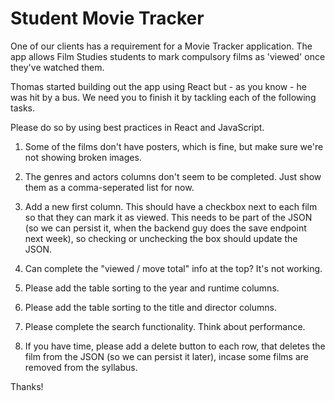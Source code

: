# Student Movie Tracker

One of our clients has a requirement for a Movie Tracker application. The app allows Film Studies students to mark compulsory films as 'viewed' once they've watched them.

Thomas started building out the app using React but - as you know - he was hit by a bus. We need you to finish it by tackling each of the following tasks.

Please do so by using best practices in React and JavaScript. 

1. Some of the films don't have posters, which is fine, but make sure we're not showing broken images.

2. The genres and actors columns don't seem to be completed. Just show them as a comma-seperated list for now.

3. Add a new first column. This should have a checkbox next to each film so that they can mark it as viewed. This needs to be part of the JSON (so we can persist it, when the backend guy does the save endpoint next week), so checking or unchecking the box should update the JSON.

4. Can complete the "viewed / move total" info at the top? It's not working.

5. Please add the table sorting to the year and runtime columns.

6. Please add the table sorting to the title and director columns.
   
7. Please complete the search functionality. Think about performance.

8. If you have time, please add a delete button to each row, that deletes the film from the JSON (so we can persist it later), incase some films are removed from the syllabus.

Thanks!




